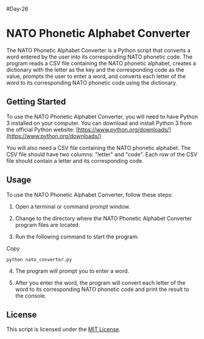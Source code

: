 #Day-26


# NATO Phonetic  Alphabet Converter

The  NATO Phonetic Alphabet  Converter is a  Python script  that converts a word entered by the user into its corresponding NATO phonetic code. The program reads a  CSV  file containing the NATO phonetic alphabet, creates a dictionary with the letter as the key and the corresponding code as the value, prompts the user to enter a word, and converts each letter of the word to its corresponding  NATO phonetic code  using the dictionary.

## Getting Started

To use the NATO Phonetic Alphabet Converter, you will need to have  Python  3 installed on your computer. You can download and install Python 3 from the official Python website:  [https://www.python.org/downloads/](https://www.python.org/downloads/)

You will also need a  CSV file  containing the NATO phonetic alphabet. The CSV file should have two columns: "letter" and "code". Each row of the CSV file should contain a letter and its corresponding code.

## Usage

To use the  NATO Phonetic Alphabet Converter, follow these steps:

1.  Open a terminal or  command prompt window.
    
2.  Change to the directory where the NATO Phonetic Alphabet Converter program files are located.
    
3.  Run the following command to start the program:
    

Copy

```
python nato_converter.py

```

4.  The program will prompt you to enter a word.
    
5.  After you enter the word, the program will convert each letter of the word to its corresponding NATO phonetic code and print the result to the console.


## License

This script is licensed under the  [MIT License](https://opensource.org/licenses/MIT).